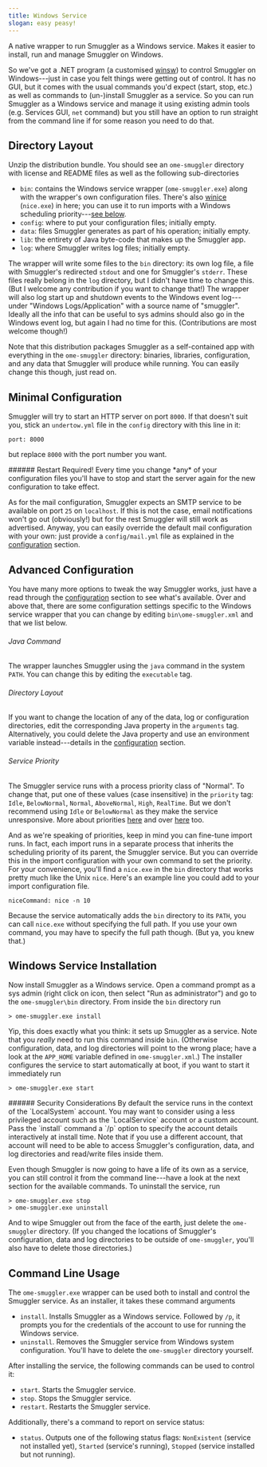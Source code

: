```yaml
---
title: Windows Service
slogan: easy peasy!
---
```


<p class="intro">
A native wrapper to run Smuggler as a Windows service. Makes it easier to
install, run and manage Smuggler on Windows.
</p>

So we've got a .NET program (a customised [winsw][winsw]) to control Smuggler
on Windows---just in case you felt things were getting out of control. It has
no GUI, but it comes with the usual commands you'd expect (start, stop, etc.)
as well as commands to (un-)install Smuggler as a service. So you can run
Smuggler as a Windows service and manage it using existing admin tools (e.g.
Services GUI, `net` command) but you still have an option to run straight
from the command line if for some reason you need to do that.


Directory Layout
----------------
Unzip the distribution bundle. You should see an `ome-smuggler` directory
with license and README files as well as the following sub-directories

* `bin`: contains the Windows service wrapper (`ome-smuggler.exe`) along
with the wrapper's own configuration files. There's also [winice][winice]
(`nice.exe`) in here; you can use it to run imports with a Windows scheduling
priority---[see below][advanced-config-section].
* `config`: where to put your configuration files; initially empty.
* `data`: files Smuggler generates as part of his operation; initially empty.
* `lib`: the entirety of Java byte-code that makes up the Smuggler app.
* `log`: where Smuggler writes log files; initially empty.

The wrapper will write some files to the `bin` directory: its own log file,
a file with Smuggler's redirected `stdout` and one for Smuggler's `stderr`.
These files really belong in the `log` directory, but I didn't have time to
change this. (But I welcome any contribution if you want to change that!)
The wrapper will also log start up and shutdown events to the Windows event
log---under "Windows Logs/Application" with a source name of "smuggler".
Ideally all the info that can be useful to sys admins should also go in the
Windows event log, but again I had no time for this. (Contributions are most
welcome though!)

Note that this distribution packages Smuggler as a self-contained app with
everything in the `ome-smuggler` directory: binaries, libraries, configuration,
and any data that Smuggler will produce while running. You can easily change
this though, just read on.


Minimal Configuration
---------------------
Smuggler will try to start an HTTP server on port `8000`. If that doesn't suit
you, stick an `undertow.yml` file in the `config` directory with this line in
it:

~~~ {.yaml}
port: 8000
~~~

but replace `8000` with the port number you want.

<div class="pull-quote">
###### Restart Required!
Every time you change *any* of your configuration files you'll have to stop
and start the server again for the new configuration to take effect.
</div>

As for the mail configuration, Smuggler expects an SMTP service to be available
on port `25` on `localhost`. If this is not the case, email notifications won't
go out (obviously!) but for the rest Smuggler will still work as advertised.
Anyway, you can easily override the default mail configuration with your own:
just provide a `config/mail.yml` file as explained in the [configuration][config]
section.


Advanced Configuration
----------------------
You have many more options to tweak the way Smuggler works, just have a read
through the [configuration][config] section to see what's available. Over and
above that, there are some configuration settings specific to the Windows
service wrapper that you can change by editing `bin\ome-smuggler.xml` and
that we list below.

###### Java Command
The wrapper launches Smuggler using the `java` command in the system `PATH`.
You can change this by editing the `executable` tag.

###### Directory Layout
If you want to change the location of any of the data, log or configuration
directories, edit the corresponding Java property in the `arguments` tag.
Alternatively, you could delete the Java property and use an environment
variable instead---details in the [configuration][config] section.

###### Service Priority
The Smuggler service runs with a process priority class of "Normal". To
change that, put one of these values (case insensitive) in the `priority`
tag: `Idle`, `BelowNormal`, `Normal`, `AboveNormal`, `High`, `RealTime`.
But we don't recommend using `Idle` or `BelowNormal` as they make the
service unresponsive. More about priorities [here][priority-enum] and
over [here][win-scheduling] too.

And as we're speaking of priorities, keep in mind you can fine-tune import
runs. In fact, each import runs in a separate process that inherits the
scheduling priority of its parent, the Smuggler service. But you can override
this in the import configuration with your own command to set the priority.
For your convenience, you'll find a `nice.exe` in the `bin` directory that
works pretty much like the Unix `nice`. Here's an example line you could
add to your import configuration file.

~~~ {.yaml}
niceCommand: nice -n 10
~~~

Because the service automatically adds the `bin` directory to its `PATH`,
you can call `nice.exe` without specifying the full path. If you use your
own command, you may have to specify the full path though. (But ya, you
knew that.)


Windows Service Installation
----------------------------
Now install Smuggler as a Windows service. Open a command prompt as a sys
admin (right click on icon, then select "Run as administrator") and go to
the `ome-smuggler\bin` directory. From inside the `bin` directory run

~~~ {.bash}
> ome-smuggler.exe install
~~~

Yip, this does exactly what you think: it sets up Smuggler as a service.
Note that you *really* need to run this command inside `bin`. (Otherwise
configuration, data, and log directories will point to the wrong place;
have a look at the `APP_HOME` variable defined in `ome-smuggler.xml`.)
The installer configures the service to start automatically at boot, if
you want to start it immediately run

~~~ {.bash}
> ome-smuggler.exe start
~~~

<div class="pull-quote">
###### Security Considerations
By default the service runs in the context of the `LocalSystem` account.
You may want to consider using a less privileged account such as the
`LocalService` account or a custom account. Pass the `install` command a
`/p` option to specify the account details interactively at install time.
Note that if you use a different account, that account will need to be
able to access Smuggler's configuration, data, and log directories and
read/write files inside them.
</div>

Even though Smuggler is now going to have a life of its own as a service,
you can still control it from the command line---have a look at the next
section for the available commands. To uninstall the service, run

~~~ {.bash}
> ome-smuggler.exe stop
> ome-smuggler.exe uninstall
~~~

And to wipe Smuggler out from the face of the earth, just delete the
`ome-smuggler` directory. (If you changed the locations of Smuggler's
configuration, data and log directories to be outside of `ome-smuggler`,
you'll also have to delete those directories.)


Command Line Usage
------------------
The `ome-smuggler.exe` wrapper can be used both to install and control the
Smuggler service. As an installer, it takes these command arguments

* `install`. Installs Smuggler as a Windows service. Followed by `/p`, it
prompts you for the credentials of the account to use for running the Windows
service.
* `uninstall`. Removes the Smuggler service from Windows system configuration.
You'll have to delete the `ome-smuggler` directory yourself.

After installing the service, the following commands can be used to control
it:

* `start`. Starts the Smuggler service.
* `stop`. Stops the Smuggler service.
* `restart`. Restarts the Smuggler service.

Additionally, there's a command to report on service status:

* `status`. Outputs one of the following status flags: `NonExistent` (service
not installed yet), `Started` (service's running), `Stopped` (service installed
but not running).




[advanced-config-section]: #advanced-configuration
    "Advanced Configuration"
[config]: configuration.html
    "Configuration"
[priority-enum]: https://msdn.microsoft.com/en-us/library/system.diagnostics.processpriorityclass(v=vs.110).aspx
    "ProcessPriorityClass Enumeration"
[win-scheduling]: https://msdn.microsoft.com/en-us/library/windows/desktop/ms685100(v=vs.85).aspx
    "Scheduling Priorities"
[winice]: https://github.com/c0c0n3/winice
    "winice"
[winsw]: https://github.com/kohsuke/winsw
    "winsw"
